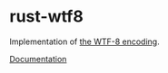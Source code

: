 rust-wtf8
=========

Implementation of [the WTF-8 encoding](https://simonsapin.github.io/wtf-8/).

[Documentation](https://simonsapin.github.io/rust-wtf8/wtf8/index.html)
